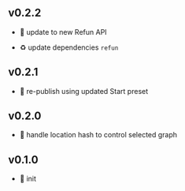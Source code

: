## v0.2.2

* 🐞 update to new Refun API

* ♻️ update dependencies `refun`

## v0.2.1

* 🐞 re-publish using updated Start preset

## v0.2.0

* 🌱 handle location hash to control selected graph

## v0.1.0

* 🐣 init

